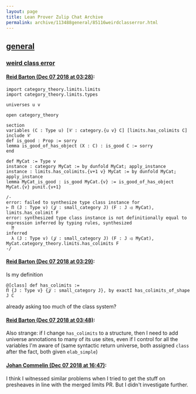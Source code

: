 ```yaml
---
layout: page
title: Lean Prover Zulip Chat Archive 
permalink: archive/113488general/85116weirdclasserror.html
---
```


## [general](index.html)
### [weird class error](85116weirdclasserror.html)

#### [Reid Barton (Dec 07 2018 at 03:28)](https://leanprover.zulipchat.com/#narrow/stream/113488-general/topic/weird%20class%20error/near/151060003):
```lean
import category_theory.limits.limits
import category_theory.limits.types

universes u v

open category_theory

section
variables (C : Type u) [𝒞 : category.{u v} C] [limits.has_colimits C]
include 𝒞
def is_good : Prop := sorry
lemma is_good_of_has_object (X : C) : is_good C := sorry
end

def MyCat := Type v
instance : category MyCat := by dunfold MyCat; apply_instance
instance : limits.has_colimits.{v+1 v} MyCat := by dunfold MyCat; apply_instance
lemma MyCat_is_good : is_good MyCat.{v} := is_good_of_has_object MyCat.{v} punit.{v+1}

/-
error: failed to synthesize type class instance for
⊢ Π (J : Type v) (𝒥 : small_category J) (F : J ⥤ MyCat), limits.has_colimit F
error: synthesized type class instance is not definitionally equal to expression inferred by typing rules, synthesized
  ⁇
inferred
  λ (J : Type v) (𝒥 : small_category J) (F : J ⥤ MyCat), MyCat.category_theory.limits.has_colimits F
-/
```

#### [Reid Barton (Dec 07 2018 at 03:29)](https://leanprover.zulipchat.com/#narrow/stream/113488-general/topic/weird%20class%20error/near/151060023):
Is my definition
```lean
@[class] def has_colimits :=
Π {J : Type v} {𝒥 : small_category J}, by exactI has_colimits_of_shape J C
```
already asking too much of the class system?

#### [Reid Barton (Dec 07 2018 at 03:48)](https://leanprover.zulipchat.com/#narrow/stream/113488-general/topic/weird%20class%20error/near/151060658):
Also strange: if I change `has_colimits` to a structure, then I need to add universe annotations to many of its use sites, even if I control for all the variables I'm aware of (same syntactic return universe, both assigned `class` after the fact, both given `elab_simple`)

#### [Johan Commelin (Dec 07 2018 at 16:47)](https://leanprover.zulipchat.com/#narrow/stream/113488-general/topic/weird%20class%20error/near/151120501):
I think I witnessed similar problems when I tried to get the stuff on presheaves in line with the merged limits PR. But I didn't investigate further.

